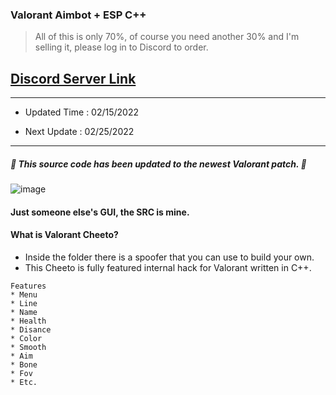 ###  Valorant Aimbot + ESP C++ 
> All of this is only 70%, of course you need another 30% and I'm selling it, please log in to Discord to order.
> 
## [Discord Server Link](https://discord.gg/jUFczbxX9J)

***

- Updated Time : 02/15/2022 

- Next Update : 02/25/2022

***


##### 🔺 This source code has been updated to the newest Valorant patch. 🔺

![image](https://user-images.githubusercontent.com/96410571/147380460-77ab6505-ad0c-4b65-88ba-816b91dd454f.png)

#### Just someone else's GUI, the SRC is mine.

#### What is Valorant Cheeto?

 - Inside the folder there is a spoofer that you can use to build your own. 
 - This Cheeto is fully featured internal hack for Valorant written in C++.

```
Features
* Menu
* Line
* Name
* Health
* Disance
* Color
* Smooth
* Aim
* Bone
* Fov
* Etc.
```
